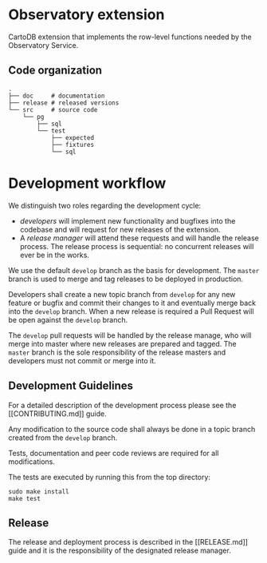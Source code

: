 # Observatory extension

CartoDB extension that implements the row-level functions needed by the Observatory Service.

## Code organization

```
.
├── doc     # documentation
├── release # released versions
└── src     # source code
    └── pg
        ├── sql
        └── test
            ├── expected
            ├── fixtures
            └── sql
```

# Development workflow

We distinguish two roles regarding the development cycle:

* *developers* will implement new functionality and bugfixes into
  the codebase and will request for new releases of the extension.
* A *release manager* will attend these requests and will handle
  the release process. The release process is sequential:
  no concurrent releases will ever be in the works.

We use the default `develop` branch as the basis for development.
The `master` branch is used to merge and tag releases to be
deployed in production.

Developers shall create a new topic branch from `develop` for any new feature
or bugfix and commit their changes to it and eventually merge back into
the `develop` branch. When a new release is required a Pull Request
will be open against the `develop` branch.

The `develop` pull requests will be handled by the release manage,
who will merge into master where new releases are prepared and tagged.
The `master` branch is the sole responsibility of the release masters
and developers must not commit or merge into it.

## Development Guidelines

For a detailed description of the development process please see
the [[CONTRIBUTING.md]] guide.

Any modification to the source code
shall always be done in a topic branch created from the `develop` branch.

Tests, documentation and peer code reviews are required for all
modifications.

The tests are executed by running this from the top directory:
```
sudo make install
make test
```
## Release

The release and deployment process is described in the
[[RELEASE.md]] guide and it is the responsibility of the designated
release manager.
